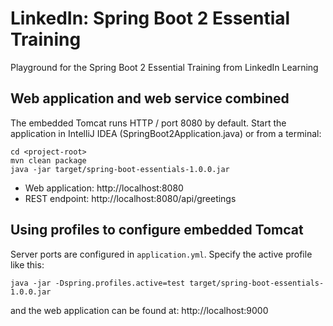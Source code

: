 # LinkedIn: Spring Boot 2 Essential Training

Playground for the Spring Boot 2 Essential Training from LinkedIn Learning

## Web application and web service combined

The embedded Tomcat runs HTTP / port 8080 by default. Start the application in IntelliJ IDEA (SpringBoot2Application.java) or from a terminal:

```shell script
cd <project-root>
mvn clean package
java -jar target/spring-boot-essentials-1.0.0.jar
```

- Web application: http://localhost:8080
- REST endpoint: http://localhost:8080/api/greetings

## Using profiles to configure embedded Tomcat

Server ports are configured in `application.yml`. Specify the active profile like this:

```shell script
java -jar -Dspring.profiles.active=test target/spring-boot-essentials-1.0.0.jar
```

and the web application can be found at: http://localhost:9000

